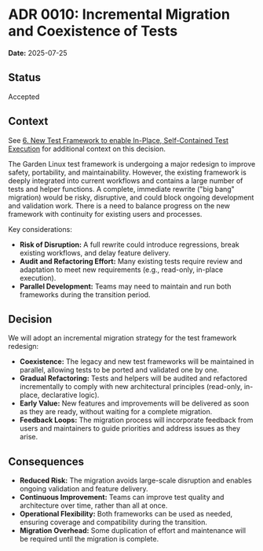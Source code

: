 # ADR 0010: Incremental Migration and Coexistence of Tests

**Date:** 2025-07-25

## Status

Accepted

## Context

See [6. New Test Framework to enable In-Place, Self-Contained Test Execution](./0006-new-test-framework-in-place-self-contained-test-execution.md) for additional context on this decision.

The Garden Linux test framework is undergoing a major redesign to improve safety, portability, and maintainability. However, the existing framework is deeply integrated into current workflows and contains a large number of tests and helper functions. A complete, immediate rewrite ("big bang" migration) would be risky, disruptive, and could block ongoing development and validation work. There is a need to balance progress on the new framework with continuity for existing users and processes.

Key considerations:
- **Risk of Disruption:** A full rewrite could introduce regressions, break existing workflows, and delay feature delivery.
- **Audit and Refactoring Effort:** Many existing tests require review and adaptation to meet new requirements (e.g., read-only, in-place execution).
- **Parallel Development:** Teams may need to maintain and run both frameworks during the transition period.

## Decision

We will adopt an incremental migration strategy for the test framework redesign:

- **Coexistence:** The legacy and new test frameworks will be maintained in parallel, allowing tests to be ported and validated one by one.
- **Gradual Refactoring:** Tests and helpers will be audited and refactored incrementally to comply with new architectural principles (read-only, in-place, declarative logic).
- **Early Value:** New features and improvements will be delivered as soon as they are ready, without waiting for a complete migration.
- **Feedback Loops:** The migration process will incorporate feedback from users and maintainers to guide priorities and address issues as they arise.

## Consequences

- **Reduced Risk:** The migration avoids large-scale disruption and enables ongoing validation and feature delivery.
- **Continuous Improvement:** Teams can improve test quality and architecture over time, rather than all at once.
- **Operational Flexibility:** Both frameworks can be used as needed, ensuring coverage and compatibility during the transition.
- **Migration Overhead:** Some duplication of effort and maintenance will be required until the migration is complete.
